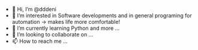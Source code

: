 - 👋 Hi, I’m @dddeni
- 👀 I’m interested in Software developments and in general programing for automation -> makes life more comfortable!
- 🌱 I’m currently learning Python and more ... 
- 💞️ I’m looking to collaborate on ...
- 📫 How to reach me ...

<!---
dddeni/dddeni is a ✨ special ✨ repository because its `README.md` (this file) appears on your GitHub profile.
You can click the Preview link to take a look at your changes.
--->
